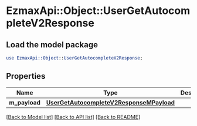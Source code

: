 # EzmaxApi::Object::UserGetAutocompleteV2Response

## Load the model package
```perl
use EzmaxApi::Object::UserGetAutocompleteV2Response;
```

## Properties
Name | Type | Description | Notes
------------ | ------------- | ------------- | -------------
**m_payload** | [**UserGetAutocompleteV2ResponseMPayload**](UserGetAutocompleteV2ResponseMPayload.md) |  | 

[[Back to Model list]](../README.md#documentation-for-models) [[Back to API list]](../README.md#documentation-for-api-endpoints) [[Back to README]](../README.md)


